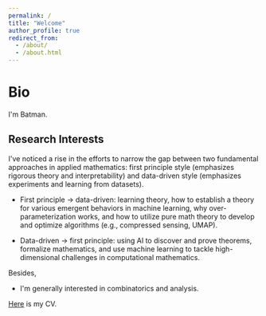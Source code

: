 ```yaml
---
permalink: /
title: "Welcome"
author_profile: true
redirect_from: 
  - /about/
  - /about.html
---
```



Bio
======
I'm Batman.



Research Interests
------
I've noticed a rise in the efforts to narrow the gap between two fundamental approaches in applied mathematics: first principle style (emphasizes rigorous theory and interpretability) and data-driven style (emphasizes experiments and learning from datasets).

- First principle → data-driven: learning theory, how to establish a theory for various emergent behaviors in machine learning, why over-parameterization works, and how to utilize pure math theory to develop and optimize algorithms (e.g., compressed sensing, UMAP).

- Data-driven → first principle: using AI to discover and prove theorems, formalize mathematics, and use machine learning to tackle high-dimensional challenges in computational mathematics.

Besides,
- I'm generally interested in combinatorics and analysis.

[Here](http://Zhi0467.github.io/files/CV.pdf) is my CV.
